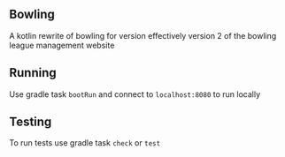 Bowling
----------
A kotlin rewrite of bowling for version effectively version 2 of the bowling league management website

## Running
Use gradle task `bootRun` and connect to `localhost:8080` to run locally

## Testing
To run tests use gradle task `check` or `test`